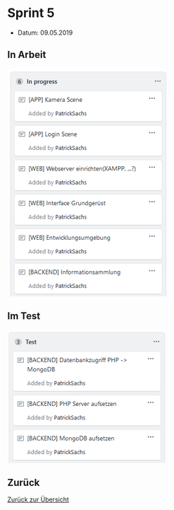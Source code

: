 # Sprint 5

* Datum: 09.05.2019

## In Arbeit

![](./in-progress.PNG)

## Im Test

![](./test.PNG)

## Zurück

[Zurück zur Übersicht](/)
